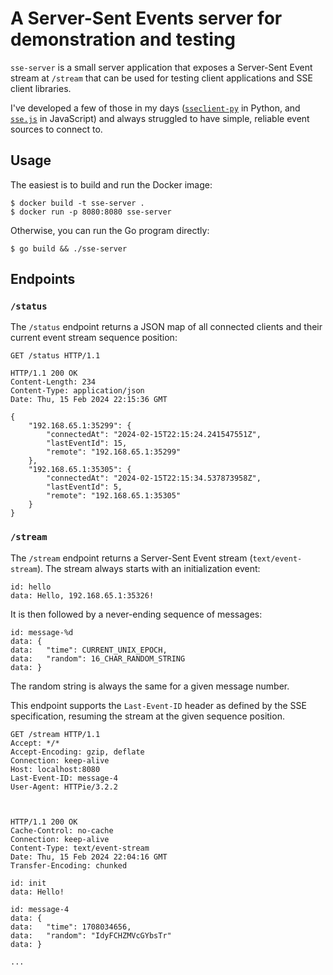 # A Server-Sent Events server for demonstration and testing

`sse-server` is a small server application that exposes a Server-Sent
Event stream at `/stream` that can be used for testing client
applications and SSE client libraries.

I've developed a few of those in my days
([`sseclient-py`](https://github.com/mpetazzoni/sseclient) in Python,
and [`sse.js`](https://github.com/mpetazzoni/sse.js) in JavaScript) and
always struggled to have simple, reliable event sources to connect to.

## Usage

The easiest is to build and run the Docker image:

```
$ docker build -t sse-server .
$ docker run -p 8080:8080 sse-server
```

Otherwise, you can run the Go program directly:

```
$ go build && ./sse-server
```

## Endpoints

### `/status`

The `/status` endpoint returns a JSON map of all connected clients and
their current event stream sequence position:

```
GET /status HTTP/1.1

HTTP/1.1 200 OK
Content-Length: 234
Content-Type: application/json
Date: Thu, 15 Feb 2024 22:15:36 GMT

{
    "192.168.65.1:35299": {
        "connectedAt": "2024-02-15T22:15:24.241547551Z",
        "lastEventId": 15,
        "remote": "192.168.65.1:35299"
    },
    "192.168.65.1:35305": {
        "connectedAt": "2024-02-15T22:15:34.537873958Z",
        "lastEventId": 5,
        "remote": "192.168.65.1:35305"
    }
}
```

### `/stream`

The `/stream` endpoint returns a Server-Sent Event stream
(`text/event-stream`). The stream always starts with an initialization
event:

```
id: hello
data: Hello, 192.168.65.1:35326!
```

It is then followed by a never-ending sequence of messages:

```
id: message-%d
data: {
data:   "time": CURRENT_UNIX_EPOCH,
data:   "random": 16_CHAR_RANDOM_STRING
data: }
```

The random string is always the same for a given message number.

This endpoint supports the `Last-Event-ID` header as defined by the SSE
specification, resuming the stream at the given sequence position.

```
GET /stream HTTP/1.1
Accept: */*
Accept-Encoding: gzip, deflate
Connection: keep-alive
Host: localhost:8080
Last-Event-ID: message-4
User-Agent: HTTPie/3.2.2



HTTP/1.1 200 OK
Cache-Control: no-cache
Connection: keep-alive
Content-Type: text/event-stream
Date: Thu, 15 Feb 2024 22:04:16 GMT
Transfer-Encoding: chunked

id: init
data: Hello!

id: message-4
data: {
data:   "time": 1708034656,
data:   "random": "IdyFCHZMVcGYbsTr"
data: }

...
```

